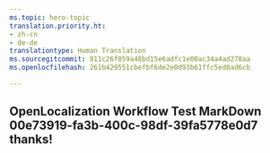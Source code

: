 ```yaml
---
ms.topic: hero-topic
translation.priority.ht:
- zh-cn
- de-de
translationtype: Human Translation
ms.sourcegitcommit: 811c26f059a48bd15e6adfc1e00ac34a4ad278aa
ms.openlocfilehash: 261b429551cbefbf6de2e0d93b61ffc5ed0ad6cb

---
```

## OpenLocalization Workflow Test MarkDown 00e73919-fa3b-400c-98df-39fa5778e0d7 thanks!



<!--HONumber=Jul16_HO3-->


